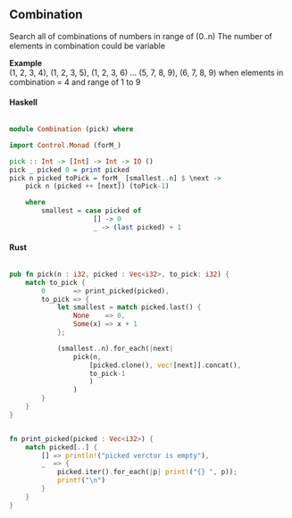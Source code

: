 
## Combination

Search all of combinations of numbers in range of (0..n)
The number of elements in combination could be variable 

**Example** </br>
(1, 2, 3, 4), (1, 2, 3, 5), (1, 2, 3, 6) ... (5, 7, 8, 9), (6, 7, 8, 9)
when elements in combination = 4 and range of 1 to 9


#### Haskell


```haskell

module Combination (pick) where

import Control.Monad (forM_)

pick :: Int -> [Int] -> Int -> IO ()
pick _ picked 0 = print picked
pick n picked toPick = forM_ [smallest..n] $ \next -> 
    pick n (picked ++ [next]) (toPick-1) 

    where
        smallest = case picked of 
                     [] -> 0
                     _ -> (last picked) + 1

```


#### Rust


```rust

pub fn pick(n : i32, picked : Vec<i32>, to_pick: i32) {
    match to_pick {
        0       => print_picked(picked),
        to_pick => {
            let smallest = match picked.last() {   
                None    => 0,
                Some(x) => x + 1
            };

            (smallest..n).for_each(|next|  
                pick(n, 
                    [picked.clone(), vec![next]].concat(),
                    to_pick-1
                    )
                ) 
        } 
    } 
}


fn print_picked(picked : Vec<i32>) {
    match picked[..] {
        [] => println!("picked verctor is empty"),
        _  => {
            picked.iter().for_each(|p| print!("{} ", p));
            print!("\n")
        }
    }
}

```







